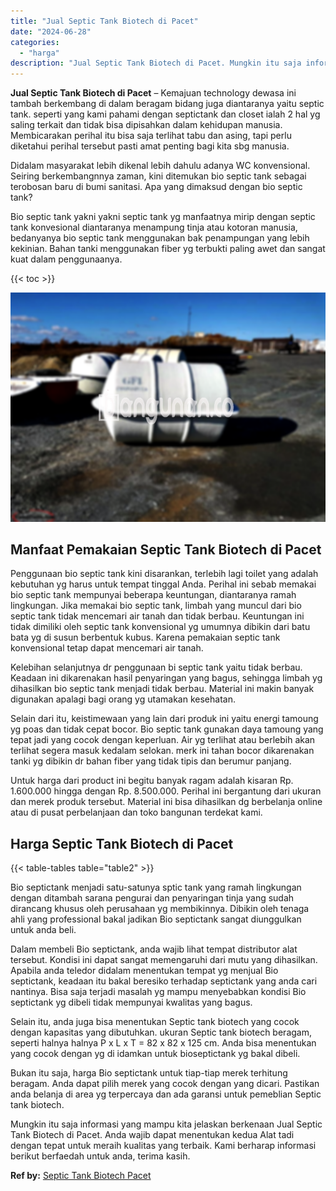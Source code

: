 ```yaml
---
title: "Jual Septic Tank Biotech di Pacet"
date: "2024-06-28"
categories: 
  - "harga"
description: "Jual Septic Tank Biotech di Pacet. Mungkin itu saja informasi yang mampu kita jelaskan berkenaan Jual Septic Tank Biotech di Pacet. Anda wajib dapat menentuk..."
---
```


**Jual Septic Tank Biotech di Pacet** – Kemajuan technology dewasa ini tambah berkembang di dalam beragam bidang juga diantaranya yaitu septic tank. seperti yang kami pahami dengan septictank dan closet ialah 2 hal yg saling terkait dan tidak bisa dipisahkan dalam kehidupan manusia. Membicarakan perihal itu bisa saja terlihat tabu dan asing, tapi perlu diketahui perihal tersebut pasti amat penting bagi kita sbg manusia.

Didalam masyarakat lebih dikenal lebih dahulu adanya WC konvensional. Seiring berkembangnnya zaman, kini ditemukan bio septic tank sebagai terobosan baru di bumi sanitasi. Apa yang dimaksud dengan bio septic tank?

Bio septic tank yakni yakni septic tank yg manfaatnya mirip dengan septic tank konvesional diantaranya menampung tinja atau kotoran manusia, bedanyanya bio septic tank menggunakan bak penampungan yang lebih kekinian. Bahan tanki menggunakan fiber yg terbukti paling awet dan sangat kuat dalam penggunaanya.

{{< toc >}}

![Jual Septic Tank Biotech di Pacet](/images/jual-bio-septictank-06.png)

## Manfaat Pemakaian Septic Tank Biotech di Pacet

Penggunaan bio septic tank kini disarankan, terlebih lagi toilet yang adalah kebutuhan yg harus untuk tempat tinggal Anda. Perihal ini sebab memakai bio septic tank mempunyai beberapa keuntungan, diantaranya ramah lingkungan. Jika memakai bio septic tank, limbah yang muncul dari bio septic tank tidak mencemari air tanah dan tidak berbau. Keuntungan ini tidak dimiliki oleh septic tank konvensional yg umumnya dibikin dari batu bata yg di susun berbentuk kubus. Karena pemakaian septic tank konvensional tetap dapat mencemari air tanah.

Kelebihan selanjutnya dr penggunaan bi septic tank yaitu tidak berbau. Keadaan ini dikarenakan hasil penyaringan yang bagus, sehingga limbah yg dihasilkan bio septic tank menjadi tidak berbau. Material ini makin banyak digunakan apalagi bagi orang yg utamakan kesehatan.

Selain dari itu, keistimewaan yang lain dari produk ini yaitu energi tamoung yg poas dan tidak cepat bocor. Bio septic tank gunakan daya tamoung yang tepat jadi yang cocok dengan keperluan. Air yg terlihat atau berlebih akan terlihat segera masuk kedalam selokan. merk ini tahan bocor dikarenakan tanki yg dibikin dr bahan fiber yang tidak tipis dan berumur panjang.

Untuk harga dari product ini begitu banyak ragam adalah kisaran Rp. 1.600.000 hingga dengan Rp. 8.500.000. Perihal ini bergantung dari ukuran dan merek produk tersebut. Material ini bisa dihasilkan dg berbelanja online atau di pusat perbelanjaan dan toko bangunan terdekat kami.

## Harga Septic Tank Biotech di Pacet

{{< table-tables table="table2" >}}

Bio septictank menjadi satu-satunya sptic tank yang ramah lingkungan dengan ditambah sarana pengurai dan penyaringan tinja yang sudah dirancang khusus oleh perusahaan yg membikinnya. Dibikin oleh tenaga ahli yang professional bakal jadikan Bio septictank sangat diunggulkan untuk anda beli.

Dalam membeli Bio septictank, anda wajib lihat tempat distributor alat tersebut. Kondisi ini dapat sangat memengaruhi dari mutu yang dihasilkan. Apabila anda teledor didalam menentukan tempat yg menjual Bio septictank, keadaan itu bakal beresiko terhadap septictank yang anda cari nantinya. Bisa saja terjadi masalah yg mampu menyebabkan kondisi Bio septictank yg dibeli tidak mempunyai kwalitas yang bagus.

Selain itu, anda juga bisa menentukan Septic tank biotech yang cocok dengan kapasitas yang dibutuhkan. ukuran Septic tank biotech beragam, seperti halnya halnya P x L x T = 82 x 82 x 125 cm. Anda bisa menentukan yang cocok dengan yg di idamkan untuk bioseptictank yg bakal dibeli.

Bukan itu saja, harga Bio septictank untuk tiap-tiap merek terhitung beragam. Anda dapat pilih merek yang cocok dengan yang dicari. Pastikan anda belanja di area yg terpercaya dan ada garansi untuk pemeblian Septic tank biotech.

Mungkin itu saja informasi yang mampu kita jelaskan berkenaan Jual Septic Tank Biotech di Pacet. Anda wajib dapat menentukan kedua Alat tadi dengan tepat untuk meraih kualitas yang terbaik. Kami berharap informasi berikut berfaedah untuk anda, terima kasih.

**Ref by:** [Septic Tank Biotech Pacet](https://id.wikipedia.org/wiki/Septic)
